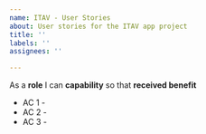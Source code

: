 ```yaml
---
name: ITAV - User Stories
about: User stories for the ITAV app project
title: ''
labels: ''
assignees: ''

---
```


As a **role**
I can **capability**
so that **received benefit**

* AC 1 - 
* AC 2 - 
* AC 3 -
